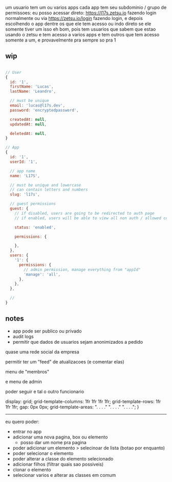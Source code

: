 um usuario tem um ou varios apps
cada app tem seu subdominio / grupo de permissoes:
eu posso acessar direto: https://l17s.zetsu.io
fazendo login normalmente
ou via https://zetsu.io/login
fazendo login, e depois escolhendo o app dentre os que ele tem acesso
ou indo direto se ele somente tiver um
isso eh bom, pois tem usuarios que sabem que estao usando o zetsu
e tem acesso a varios apps
e tem outros que tem acesso somente a um, e provavelmente pra sempre so pra 1


## wip

```js

// User
{
  id: '1',
  firstName: 'Lucas',
  lastName: 'Leandro',

  // must be unique
  email: 'lucas@l17s.dev',
  password: 'encryptedpassword',

  createdAt: null,
  updatedAt: null,

  deletedAt: null,
}

// App
{
  id: '1',
  userId: '1',

  // app name
  name: 'L17S',

  // must be unique and lowercase
  // can contain letters and numbers
  slug: 'l17s',

  // guest permissions
  guest: {
    // if disabled, users are going to be redirected to auth page
    // if enabled, users will be able to view all non auth / allowed content

    status: 'enabled',

    permissions: {

    },
  },
  users: {
    '1': {
      permissions: {
        // admin permission, manage everything from "appId"
        'manage': 'all',
      },
    },
  },

  //
}
```

## notes

- app pode ser publico ou privado
- audit logs
- permitir que dados de usuarios sejam anonimizados a pedido


quase uma rede social da empresa

permitir ter um "feed" de atualizacoes (e comentar elas)

menu de "membros"

e menu de admin

poder seguir e tal o outro funcionario

  display: grid;
  grid-template-columns: 1fr 1fr 1fr 1fr;
  grid-template-rows: 1fr 1fr 1fr;
  gap: 0px 0px;
  grid-template-areas:
    ". . . ."
    ". . . ."
    ". . . .";
}


-----


eu quero poder:

- entrar no app
- adicionar uma nova pagina, box ou elemento
  - posso dar um nome pra pagina
- poder adicionar um elemento > selecinoar de lista (botao por enquanto)
- poder selecionar o elemento
- poder alterar a classe do elemento selecionado
- adicionar filhos (filtrar quais sao possiveis)
- clonar o elemento
- selecionar varios e alterar as classes em comum
